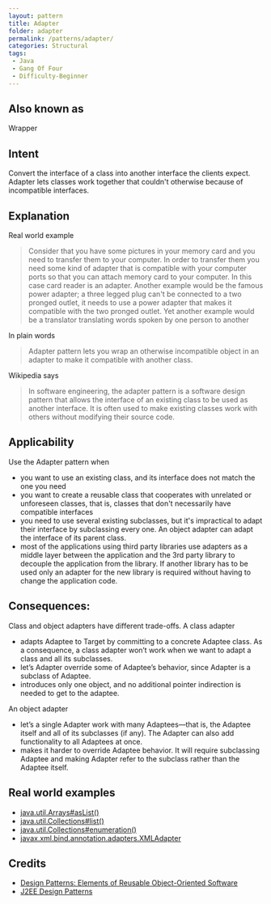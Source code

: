 ```yaml
---
layout: pattern
title: Adapter
folder: adapter
permalink: /patterns/adapter/
categories: Structural
tags:
 - Java
 - Gang Of Four
 - Difficulty-Beginner
---
```


## Also known as
Wrapper

## Intent
Convert the interface of a class into another interface the clients
expect. Adapter lets classes work together that couldn't otherwise because of
incompatible interfaces.

## Explanation

Real world example

> Consider that you have some pictures in your memory card and you need to transfer them to your computer. In order to transfer them you need some kind of adapter that is compatible with your computer ports so that you can attach memory card to your computer. In this case card reader is an adapter.
> Another example would be the famous power adapter; a three legged plug can't be connected to a two pronged outlet, it needs to use a power adapter that makes it compatible with the two pronged outlet.
> Yet another example would be a translator translating words spoken by one person to another

In plain words

> Adapter pattern lets you wrap an otherwise incompatible object in an adapter to make it compatible with another class.

Wikipedia says

> In software engineering, the adapter pattern is a software design pattern that allows the interface of an existing class to be used as another interface. It is often used to make existing classes work with others without modifying their source code.



## Applicability
Use the Adapter pattern when

* you want to use an existing class, and its interface does not match the one you need
* you want to create a reusable class that cooperates with unrelated or unforeseen classes, that is, classes that don't necessarily have compatible interfaces
* you need to use several existing subclasses, but it's impractical to adapt their interface by subclassing every one. An object adapter can adapt the interface of its parent class.
* most of the applications using third party libraries use adapters as a middle layer between the application and the 3rd party library to decouple the application from the library. If another library has to be used only an adapter for the new library is required without having to change the application code.

## Consequences:
Class and object adapters have different trade-offs. A class adapter

*	adapts Adaptee to Target by committing to a concrete Adaptee class. As a consequence, a class adapter won’t work when we want to adapt a class and all its subclasses.
*	let’s Adapter override some of Adaptee’s behavior, since Adapter is a subclass of Adaptee.
*	introduces only one object, and no additional pointer indirection is needed to get to the adaptee.

An object adapter	

*	let’s a single Adapter work with many Adaptees—that is, the Adaptee itself and all of its subclasses (if any). The Adapter can also add functionality to all Adaptees at once.
*	makes it harder to override Adaptee behavior. It will require subclassing Adaptee and making Adapter refer to the subclass rather than the Adaptee itself.


## Real world examples

* [java.util.Arrays#asList()](http://docs.oracle.com/javase/8/docs/api/java/util/Arrays.html#asList%28T...%29)
* [java.util.Collections#list()](https://docs.oracle.com/javase/8/docs/api/java/util/Collections.html#list-java.util.Enumeration-)
* [java.util.Collections#enumeration()](https://docs.oracle.com/javase/8/docs/api/java/util/Collections.html#enumeration-java.util.Collection-)
* [javax.xml.bind.annotation.adapters.XMLAdapter](http://docs.oracle.com/javase/8/docs/api/javax/xml/bind/annotation/adapters/XmlAdapter.html#marshal-BoundType-)


## Credits

* [Design Patterns: Elements of Reusable Object-Oriented Software](http://www.amazon.com/Design-Patterns-Elements-Reusable-Object-Oriented/dp/0201633612)
* [J2EE Design Patterns](http://www.amazon.com/J2EE-Design-Patterns-William-Crawford/dp/0596004273/ref=sr_1_2)
